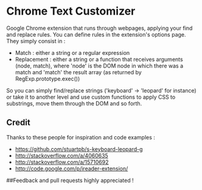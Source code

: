 # Chrome Text Customizer

Google Chrome extension that runs through webpages, applying your find and replace rules. You can define rules in the extension's options page. They simply consist in :

  - Match : either a string or a regular expression
  - Replacement : either a string or a function that receives arguments (node, match), where 'node' is the DOM node in which there was a match and 'match' the result array (as returned by RegExp.prototype.exec())

So you can simply find/replace strings ('keyboard' -> 'leopard' for instance) or take it to another level and use custom functions to apply CSS to substrings, move them through the DOM and so forth.


## Credit

Thanks to these people for inspiration and code examples :

- https://github.com/stuartpb/s-keyboard-leopard-g
- http://stackoverflow.com/a/4060635
- http://stackoverflow.com/a/15710692
- http://code.google.com/p/ireader-extension/





##Feedback and pull requests highly appreciated !
